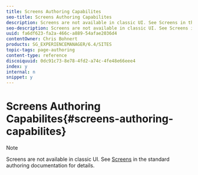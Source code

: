 ```yaml
---
title: Screens Authoring Capabilites
seo-title: Screens Authoring Capabilites
description: Screens are not available in classic UI. See Screens in the standard authoring documentation for details.
seo-description: Screens are not available in classic UI. See Screens in the standard authoring documentation for details.
uuid: fa6df623-fa2a-466c-a889-54afae2036d4
contentOwner: Chris Bohnert
products: SG_EXPERIENCEMANAGER/6.4/SITES
topic-tags: page-authoring
content-type: reference
discoiquuid: 0dc91c73-8e78-4fd2-a74c-4fe48e66eee4
index: y
internal: n
snippet: y
---
```


# Screens Authoring Capabilites{#screens-authoring-capabilites}

>[!NOTE]
>
>Screens are not available in classic UI. See [Screens](../../../screens/using/authoring-screens.md) in the standard authoring documentation for details.

